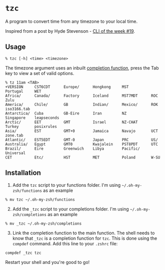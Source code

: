 # `tzc`

A program to convert time from any timezone to your local time.

Inspired from a post by Hyde Stevenson - [CLI of the week #19](https://lazybear.io/posts/cli-of-the-week-19/).

## Usage

```console
% tzc [-h] <time> <timezone>
```

The timezone argument uses an inbuilt [completion function](https://scriptingosx.com/2019/07/moving-to-zsh-part-5-completions/), press the Tab key to view a set of valid options.

```console
% tz 11am <TAB>
+VERSION     CST6CDT      Europe/      Hongkong     MST          Portugal     WET
Africa/      Canada/      Factory      Iceland      MST7MDT      ROC          Zulu
America/     Chile/       GB           Indian/      Mexico/      ROK          iso3166.tab
Antarctica/  Cuba         GB-Eire      Iran         NZ           Singapore    leapseconds
Arctic/      EET          GMT          Israel       NZ-CHAT      Turkey       posixrules
Asia/        EST          GMT+0        Jamaica      Navajo       UCT          zone.tab
Atlantic/    EST5EDT      GMT-0        Japan        PRC          US/
Australia/   Egypt        GMT0         Kwajalein    PST8PDT      UTC
Brazil/      Eire         Greenwich    Libya        Pacific/     Universal
CET          Etc/         HST          MET          Poland       W-SU
```

## Installation

1. Add the `tzc` script to your functions folder. I'm using `~/.oh-my-zsh/functions` as an example

```console
% mv tzc ~/.oh-my-zsh/functions
```

2. Add the `_tzc` script to your completions folder. I'm using `~/.oh-my-zsh/completions` as an example

```console
% mv _tzc ~/.oh-my-zsh/completions
```

3. Link the completion function to the main function.
The shell needs to know that `_tzc` is a completion function for `tzc`. This is done using the `compdef` command. Add this line to your `.zshrc` file:

```zsh
compdef _tzc tzc
```

Restart your shell and you're good to go!
